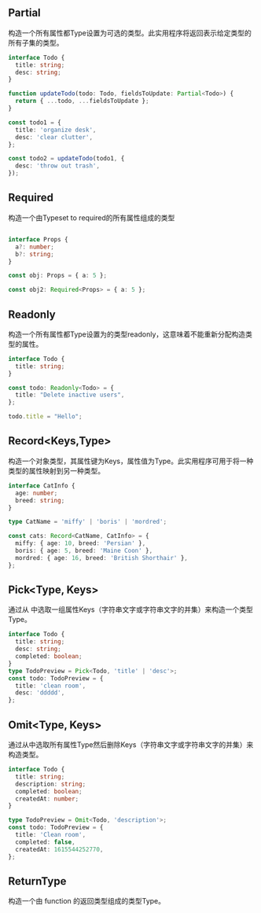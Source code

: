 ## Partial<Type>

构造一个所有属性都Type设置为可选的类型。此实用程序将返回表示给定类型的所有子集的类型。

```ts
interface Todo {
  title: string;
  desc: string;
}

function updateTodo(todo: Todo, fieldsToUpdate: Partial<Todo>) {
  return { ...todo, ...fieldsToUpdate };
}

const todo1 = {
  title: 'organize desk',
  desc: 'clear clutter',
};

const todo2 = updateTodo(todo1, {
  desc: 'throw out trash',
});
```
  
## Required<Type>

构造一个由Typeset to required的所有属性组成的类型
  
```ts

interface Props {
  a?: number;
  b?: string;
}

const obj: Props = { a: 5 };

const obj2: Required<Props> = { a: 5 };
```
## Readonly<Type>
构造一个所有属性都Type设置为的类型readonly，这意味着不能重新分配构造类型的属性。
```ts
interface Todo {
  title: string;
}

const todo: Readonly<Todo> = {
  title: "Delete inactive users",
};

todo.title = "Hello";
```
## Record<Keys,Type>
构造一个对象类型，其属性键为Keys，属性值为Type。此实用程序可用于将一种类型的属性映射到另一种类型。
  
```ts
interface CatInfo {
  age: number;
  breed: string;
}

type CatName = 'miffy' | 'boris' | 'mordred';

const cats: Record<CatName, CatInfo> = {
  miffy: { age: 10, breed: 'Persian' },
  boris: { age: 5, breed: 'Maine Coon' },
  mordred: { age: 16, breed: 'British Shorthair' },
};
```
## Pick<Type, Keys>
通过从 中选取一组属性Keys（字符串文字或字符串文字的并集）来构造一个类型Type。
```ts
interface Todo {
  title: string;
  desc: string;
  completed: boolean;
}
type TodoPreview = Pick<Todo, 'title' | 'desc'>;
const todo: TodoPreview = {
  title: 'clean room',
  desc: 'ddddd',
};
```
## Omit<Type, Keys>
  
通过从中选取所有属性Type然后删除Keys（字符串文字或字符串文字的并集）来构造类型。
  
```ts
interface Todo {
  title: string;
  description: string;
  completed: boolean;
  createdAt: number;
}

type TodoPreview = Omit<Todo, 'description'>;
const todo: TodoPreview = {
  title: 'Clean room',
  completed: false,
  createdAt: 1615544252770,
};
```
## ReturnType<Type>
  
构造一个由 function 的返回类型组成的类型Type。

```ts

```

